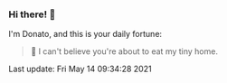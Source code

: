 ### Hi there! 👋 

I'm Donato, and this is your daily fortune:

> 🥠 I can't believe you're about to eat my tiny home.

Last update: Fri May 14 09:34:28 2021